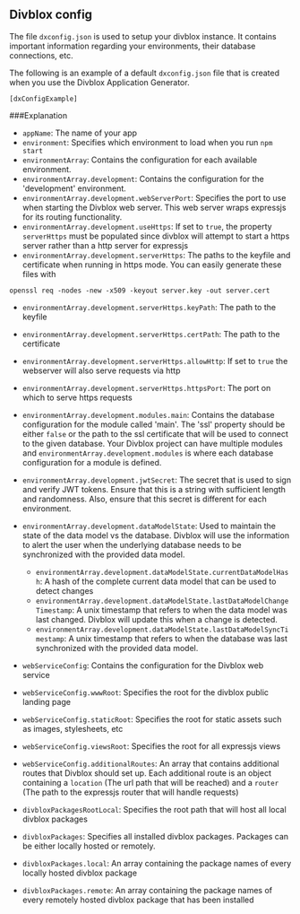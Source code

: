 ## Divblox config

The file `dxconfig.json` is used to setup your divblox instance. It contains
important information regarding your environments, their database connections, etc.

The following is an example of a default `dxconfig.json` file that is created
when you use the Divblox Application Generator.

```
[dxConfigExample]
```

###Explanation

- `appName`: The name of your app
- `environment`: Specifies which environment to load when you run `npm start`
- `environmentArray`: Contains the configuration for each available environment.
- `environmentArray.development`: Contains the configuration for the 'development' environment.
- `environmentArray.development.webServerPort`: Specifies the port to use when starting the Divblox web server. This web 
server wraps expressjs for its routing functionality.
- `environmentArray.development.useHttps`: If set to `true`, the property `serverHttps` must be populated since divblox 
  will attempt to start a https server rather than a http server for expressjs
- `environmentArray.development.serverHttps`: The paths to the keyfile and certificate when running in https mode. 
  You can easily generate these files with

`openssl req -nodes -new -x509 -keyout server.key -out server.cert`

  - `environmentArray.development.serverHttps.keyPath`: The path to the keyfile
  - `environmentArray.development.serverHttps.certPath`: The path to the certificate
  - `environmentArray.development.serverHttps.allowHttp`: If set to `true` the webserver will also serve requests via http
  - `environmentArray.development.serverHttps.httpsPort`: The port on which to serve https requests
    

- `environmentArray.development.modules.main`: Contains the database configuration for the module called 'main'. The 'ssl' 
property should be either `false` or the path to the ssl certificate that will be used to connect to the given database.
  Your Divblox project can have multiple modules and `environmentArray.development.modules` is where each database 
  configuration for a module is defined.
  

- `environmentArray.development.jwtSecret`: The secret that is used to sign and verify JWT tokens. Ensure that
this is a string with sufficient length and randomness. Also, ensure that this secret is different for each environment.
  

- `environmentArray.development.dataModelState`: Used to maintain the state of the data model vs the database.
  Divblox will use the information to alert the user when the underlying database needs to be synchronized with
  the provided data model.
  - `environmentArray.development.dataModelState.currentDataModelHash`: A hash of the complete current data model that 
    can be used to detect changes 
  - `environmentArray.development.dataModelState.lastDataModelChangeTimestamp`: A unix timestamp that refers to when the
    data model was last changed. Divblox will update this when a change is detected.
  - `environmentArray.development.dataModelState.lastDataModelSyncTimestamp`: A unix timestamp that refers to when the
    database was last synchronized with the provided data model.
  

- `webServiceConfig`: Contains the configuration for the Divblox web service
- `webServiceConfig.wwwRoot`: Specifies the root for the divblox public landing page
- `webServiceConfig.staticRoot`: Specifies the root for static assets such as images, stylesheets, etc
- `webServiceConfig.viewsRoot`: Specifies the root for all expressjs views
- `webServiceConfig.additionalRoutes`: An array that contains additional routes that Divblox should set up. Each additional
route is an object containing a `location` (The url path that will be reached) and a `router` (The path to the expressjs 
  router that will handle requests)
- `divbloxPackagesRootLocal`: Specifies the root path that will host all local divblox packages
- `divbloxPackages`: Specifies all installed divblox packages. Packages can be either locally hosted or remotely.
- `divbloxPackages.local`: An array containing the package names of every locally hosted divblox package
- `divbloxPackages.remote`: An array containing the package names of every remotely hosted divblox package that has been installed